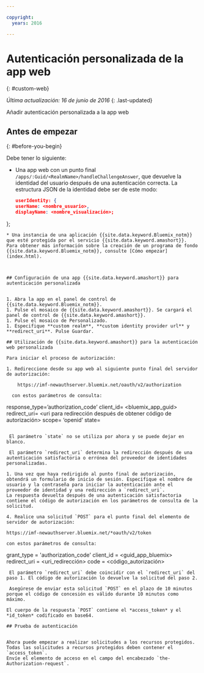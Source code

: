 ```yaml
---

copyright:
  years: 2016

---
```


# Autenticación personalizada de la app web
{: #custom-web}

*Última actualización: 16 de junio de 2016*
{: .last-updated}

Añadir autenticación personalizada a la app web

## Antes de empezar
{: #before-you-begin}

Debe tener lo siguiente:
* Una app web con un punto final `/apps/:Guid/<RealmName>/handleChallengeAnswer`, que devuelve la identidad del usuario después de una autenticación correcta. La estructura JSON de la identidad debe ser de este modo:

   ```json
  userIdentity: {
  userName: <nombre_usuario>,
  displayName: <nombre_visualización>;
 };
```
* Una instancia de una aplicación {{site.data.keyword.Bluemix_notm}} que esté protegida por el servicio {{site.data.keyword.amashort}}. Para obtener más información sobre la creación de un programa de fondo {{site.data.keyword.Bluemix_notm}}, consulte [Cómo empezar](index.html).



## Configuración de una app {{site.data.keyword.amashort}} para autenticación personalizada


1. Abra la app en el panel de control de {{site.data.keyword.Bluemix_notm}}.
1. Pulse el mosaico de {{site.data.keyword.amashort}}. Se cargará el panel de control de {{site.data.keyword.amashort}}.
1. Pulse el mosaico de Personalizado.
1. Especifique **custom realm**, **custom identity provider url** y **redirect_uri**. Pulse Guardar.

## Utilización de {{site.data.keyword.amashort}} para la autenticación web personalizada

Para iniciar el proceso de autorización:

1. Redireccione desde su app web al siguiente punto final del servidor de autorización:

    https://imf-newauthserver.bluemix.net/oauth/v2/authorization
  
  con estos parámetros de consulta:
   ```
   response_type=’authorization_code’
   client_id= <bluemix\_app\_guid>
   redirect_uri= <uri para redirección después de obtener código de autorización>
   scope= ‘openid’
   state= <estado>
   ```

    El parámetro `state` no se utiliza por ahora y se puede dejar en blanco.

    El parámetro `redirect_uri` determina la redirección después de una autenticación satisfactoria o errónea del proveedor de identidades personalizadas.

1. Una vez que haya redirigido al punto final de autorización, obtendrá un formulario de inicio de sesión. Especifique el nombre de usuario y la contraseña para iniciar la autenticación ante el proveedor de identidad y una redirección a `redirect_uri`.
La respuesta devuelta después de una autenticación satisfactoria contiene el código de autorización en los parámetros de consulta de la solicitud.

4. Realice una solicitud `POST` para el punto final del elemento de servidor de autorización:

 https://imf-newauthserver.bluemix.net/*oauth/v2/token

 con estos parámetros de consulta:
 ```
 grant_type = 'authorization_code'
 client_id = <guid_app_bluemix>
 redirect_uri = <uri_redirección>
 code = <código_autorización>
 ```
  El parámetro `redirect_uri` debe coincidir con el `redirect_uri` del paso 1. El código de autorización lo devuelve la solicitud del paso 2. 
  
  Asegúrese de enviar esta solicitud `POST` en el plazo de 10 minutos porque el código de concesión es válido durante 10 minutos como máximo.

El cuerpo de la respuesta `POST` contiene el *access_token* y el *id_token* codificado en base64.

## Prueba de autenticación


Ahora puede empezar a realizar solicitudes a los recursos protegidos.
Todas las solicitudes a recursos protegidos deben contener el `access_token`.
Envíe el elemento de acceso en el campo del encabezado `the-Authorization-request`.


